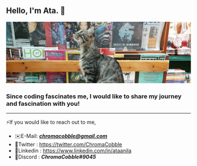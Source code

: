 ## Hello, I'm Ata. 👋
![banner](images/banner.jpg)
### Since coding fascinates me, I would like to share my journey and fascination with you!
---
  ⚡If you would like to reach out to me,
  - ✉️E-Mail: ***chromacobble@gmail.com***
  - 🔵Twitter :  https://twitter.com/ChromaCobble
  - 🔵Linkedin : https://www.linkedin.com/in/ataanila
  - 🤖Discord :  ***ChromaCobble#9045***



<!--
**ChromaCobble/ChromaCobble** is a ✨ _special_ ✨ repository because its `README.md` (this file) appears on your GitHub profile.

Here are some ideas to get you started:

- 🔭 I’m currently working on ...
- 🌱 I’m currently learning ...
- 👯 I’m looking to collaborate on ...
- 🤔 I’m looking for help with ...
- 💬 Ask me about ...
- 📫 How to reach me: ...
- 😄 Pronouns: ...
- ⚡ Fun fact: ...
-->
